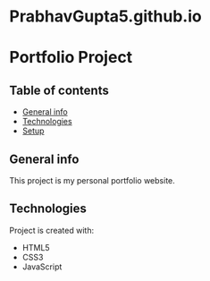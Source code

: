 # PrabhavGupta5.github.io
# Portfolio Project

## Table of contents
* [General info](#general-info)
* [Technologies](#technologies)
* [Setup](#setup)

## General info
This project is my personal portfolio website.
	
## Technologies
Project is created with:
* HTML5
* CSS3
* JavaScript
